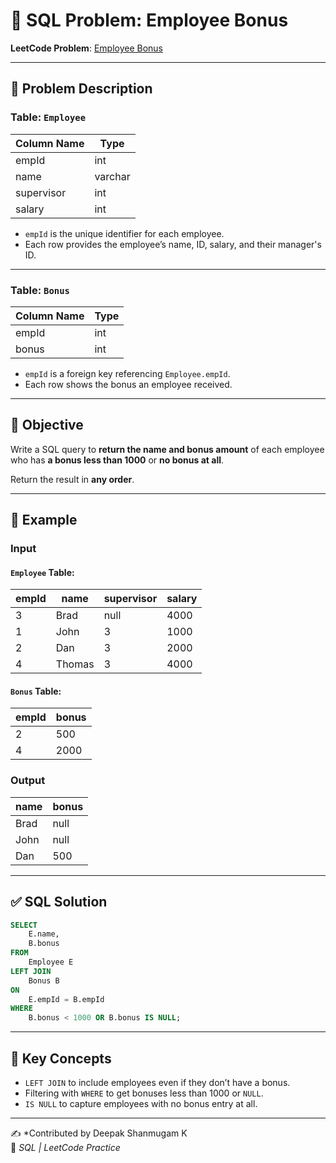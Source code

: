 # 🧾 SQL Problem: Employee Bonus

**LeetCode Problem**: [Employee Bonus](https://leetcode.com/problems/employee-bonus/)

---

## 📄 Problem Description

### Table: `Employee`

| Column Name | Type    |
|-------------|---------|
| empId       | int     |
| name        | varchar |
| supervisor  | int     |
| salary      | int     |

- `empId` is the unique identifier for each employee.
- Each row provides the employee’s name, ID, salary, and their manager's ID.

---

### Table: `Bonus`

| Column Name | Type |
|-------------|------|
| empId       | int  |
| bonus       | int  |

- `empId` is a foreign key referencing `Employee.empId`.
- Each row shows the bonus an employee received.

---

## 🎯 Objective

Write a SQL query to **return the name and bonus amount** of each employee who has **a bonus less than 1000** or **no bonus at all**.

Return the result in **any order**.

---

## 🧪 Example

### Input

#### `Employee` Table:

| empId | name   | supervisor | salary |
|-------|--------|------------|--------|
| 3     | Brad   | null       | 4000   |
| 1     | John   | 3          | 1000   |
| 2     | Dan    | 3          | 2000   |
| 4     | Thomas | 3          | 4000   |

#### `Bonus` Table:

| empId | bonus |
|-------|-------|
| 2     | 500   |
| 4     | 2000  |

### Output

| name | bonus |
|------|-------|
| Brad | null  |
| John | null  |
| Dan  | 500   |

---

## ✅ SQL Solution

```sql
SELECT 
    E.name, 
    B.bonus 
FROM 
    Employee E
LEFT JOIN 
    Bonus B 
ON 
    E.empId = B.empId
WHERE 
    B.bonus < 1000 OR B.bonus IS NULL;
```

---

## 🧠 Key Concepts

- `LEFT JOIN` to include employees even if they don’t have a bonus.
- Filtering with `WHERE` to get bonuses less than 1000 or `NULL`.
- `IS NULL` to capture employees with no bonus entry at all.

---

✍️ *Contributed by Deepak Shanmugam K  
📘 *SQL | LeetCode Practice*
